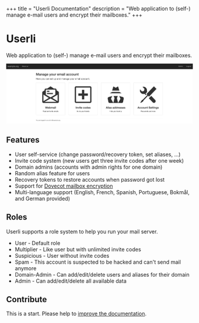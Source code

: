 +++
title = "Userli Documentation"
description = "Web application to (self-) manage e-mail users and encrypt their mailboxes."
+++

# Userli

Web application to (self-) manage e-mail users and encrypt their mailboxes.

![index](./images/index.png)

## Features

* User self-service (change password/recovery token, set aliases, ...)
* Invite code system (new users get three invite codes after one week)
* Domain admins (accounts with admin rights for one domain)
* Random alias feature for users
* Recovery tokens to restore accounts when password got lost
* Support for [Dovecot mailbox encryption](https://wiki.dovecot.org/Plugins/MailCrypt)
* Multi-language support (English, French, Spanish, Portuguese, Bokmål, and German provided)

## Roles

Userli supports a role system to help you run your mail server.

* User - Default role
* Multiplier - Like user but with unlimited invite codes
* Suspicious - User without invite codes
* Spam - This account is suspected to be hacked and can't send mail anymore
* Domain-Admin - Can add/edit/delete users and aliases for their domain
* Admin - Can add/edit/delete all available data

## Contribute

This is a start. Please help to [improve the documentation](https://github.com/systemli/userli/edit/master/hugo/content/_index.md).
